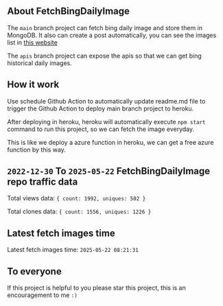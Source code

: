 ## About FetchBingDailyImage

The `main` branch project can fetch bing daily image and store them in MongoDB.
It also can create a post automatically, you can see the images list in [this website](https://oursalbum.netlify.app)

The `apis` branch project can expose the apis so that we can get bing historical daily images.

## How it work

Use schedule Github Action to automatically update readme.md file to trigger the Github Action to deploy main branch project to heroku.

After deploying in heroku, heroku will automatically execute `npm start` command to run this project, so we can fetch the image everyday.

This is like we deploy a azure function in heroku, we can get a free azure function by this way.

## `2022-12-30` To `2025-05-22` FetchBingDailyImage repo traffic data

Total views data: `{ count: 1992, uniques: 502 }`

Total clones data: `{ count: 1556, uniques: 1226 }`

## Latest fetch images time

Latest fetch images time: `2025-05-22 08:21:31`

## To everyone

If this project is helpful to you please star this project, this is an encouragement to me `:)`



